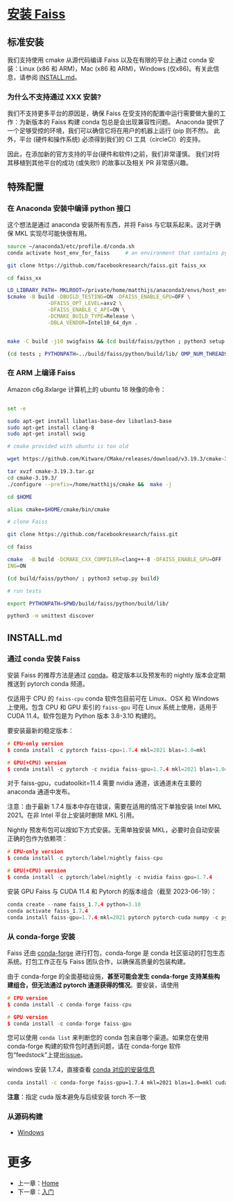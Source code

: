 # [安装 Faiss](https://github.com/facebookresearch/faiss/wiki/Installing-Faiss)

## 标准安装

我们支持使用 cmake 从源代码编译 Faiss 以及在有限的平台上通过 conda 安装：Linux (x86 和 ARM)，Mac (x86 和 ARM)，Windows (仅x86)。有关此信息，请参阅 [INSTALL.md](#INSTALL.md)。

### 为什么不支持通过 XXX 安装?

我们不支持更多平台的原因是，确保 Faiss 在受支持的配置中运行需要做大量的工作：为新版本的 Faiss 构建 conda 包总是会出现兼容性问题。 Anaconda 提供了一个足够受控的环境，我们可以确信它将在用户的机器上运行 (pip 则不然)。 此外，平台 (硬件和操作系统) 必须得到我们的 CI 工具（circleCI）的支持。

因此，在添加新的官方支持的平台(硬件和软件)之前，我们非常谨慎。 我们对将其移植到其他平台的成功 (或失败!) 的故事以及相关 PR 非常感兴趣。

## 特殊配置

### 在 Anaconda 安装中编译 python 接口

这个想法是通过 anaconda 安装所有东西，并将 Faiss 与它联系起来。这对于确保 MKL 实现尽可能快很有用。

```bash
source ~/anaconda3/etc/profile.d/conda.sh
conda activate host_env_for_faiss     # an environment that contains python and numpy 

git clone https://github.com/facebookresearch/faiss.git faiss_xx

cd faiss_xx

LD_LIBRARY_PATH= MKLROOT=/private/home/matthijs/anaconda3/envs/host_env_for_faiss/lib CXX=$(which g++) \
$cmake -B build -DBUILD_TESTING=ON -DFAISS_ENABLE_GPU=OFF \
             -DFAISS_OPT_LEVEL=axv2 \
             -DFAISS_ENABLE_C_API=ON \
             -DCMAKE_BUILD_TYPE=Release \
             -DBLA_VENDOR=Intel10_64_dyn .


make -C build -j10 swigfaiss && (cd build/faiss/python ; python3 setup.py build)

(cd tests ; PYTHONPATH=../build/faiss/python/build/lib/ OMP_NUM_THREADS=1 python -m unittest -v discover )
```

### 在 ARM 上编译 Faiss

Amazon c6g.8xlarge 计算机上的 ubuntu 18 映像的命令：

```bash

set -e

sudo apt-get install libatlas-base-dev libatlas3-base
sudo apt-get install clang-8
sudo apt-get install swig

# cmake provided with ubuntu is too old

wget https://github.com/Kitware/CMake/releases/download/v3.19.3/cmake-3.19.3.tar.gz

tar xvzf cmake-3.19.3.tar.gz
cd cmake-3.19.3/
./configure --prefix=/home/matthijs/cmake &&  make -j

cd $HOME

alias cmake=$HOME/cmake/bin/cmake

# clone Faiss

git clone https://github.com/facebookresearch/faiss.git

cd faiss

cmake  -B build -DCMAKE_CXX_COMPILER=clang++-8 -DFAISS_ENABLE_GPU=OFF  -DPython_EXECUTABLE=$(which python3) -DFAISS_OPT_LEVEL=generic -DCMAKE_BUILD_TYPE=Release -DBUILD_TEST\
ING=ON

(cd build/faiss/python/ ; python3 setup.py build)

# run tests

export PYTHONPATH=$PWD/build/faiss/python/build/lib/

python3 -m unittest discover

```

## INSTALL.md

### 通过 conda 安装 Faiss

安装 Faiss 的推荐方法是通过 [conda](https://docs.conda.io/)。稳定版本以及预发布的 nightly 版本会定期推送到 pytorch conda 频道。

仅适用于 CPU 的 `faiss-cpu` conda 软件包目前可在 Linux、OSX 和 Windows 上使用。包含 CPU 和 GPU 索引的 `faiss-gpu` 可在 Linux 系统上使用，适用于 CUDA 11.4。软件包是为 Python 版本 3.8-3.10 构建的。

要安装最新的稳定版本：

```c++
# CPU-only version
$ conda install -c pytorch faiss-cpu=1.7.4 mkl=2021 blas=1.0=mkl

# GPU(+CPU) version
$ conda install -c pytorch -c nvidia faiss-gpu=1.7.4 mkl=2021 blas=1.0=mkl
```

对于 faiss-gpu，cudatoolkit=11.4 需要 nvidia 通道，该通道未在主要的 anaconda 通道中发布。

注意：由于最新 1.7.4 版本中存在错误，需要在适用的情况下单独安装 Intel MKL 2021。在非 Intel 平台上安装时删除 MKL 引用。

Nightly 预发布包可以按如下方式安装。无需单独安装 MKL，必要时会自动安装正确的包作为依赖项：

```c++
# CPU-only version
$ conda install -c pytorch/label/nightly faiss-cpu

# GPU(+CPU) version
$ conda install -c pytorch/label/nightly -c nvidia faiss-gpu=1.7.4
```

安装 GPU Faiss 与 CUDA 11.4 和 Pytorch 的版本组合（截至 2023-06-19）：

```c++
conda create --name faiss_1.7.4 python=3.10
conda activate faiss_1.7.4
conda install faiss-gpu=1.7.4 mkl=2021 pytorch pytorch-cuda numpy -c pytorch -c nvidia
```

### 从 conda-forge 安装

Faiss 还由 [conda-forge](https://conda-forge.org/) 进行打包，conda-forge 是 conda 社区驱动的打包生态系统。打包工作正在与 Faiss 团队合作，以确保高质量的包装构建。

由于 conda-forge 的全面基础设施，**甚至可能会发生 conda-forge 支持某些构建组合，但无法通过 pytorch 通道获得的情况**。要安装，请使用

```c++
# CPU version
$ conda install -c conda-forge faiss-cpu

# GPU version
$ conda install -c conda-forge faiss-gpu
```

您可以使用 `conda list` 来判断您的 conda 包来自哪个渠道。如果您在使用 conda-forge 构建的软件包时遇到问题，请在 conda-forge 软件包“feedstock”上提出[issue](https://github.com/conda-forge/faiss-split-feedstock/issues)。

windows 安装 1.7.4，直接查看 [conda 对应的安装信息](https://anaconda.org/conda-forge/faiss-gpu)

```bash
conda install -c conda-forge faiss-gpu=1.7.4 mkl=2021 blas=1.0=mkl cudatoolkit=11.8
```

**注意**：指定 cuda 版本避免与后续安装 torch 不一致

### 从源码构建

- [Windows](<Windows编译faiss.md>)



# 更多

- 上一章：[Home](<Faiss-Home.md>)
- 下一章：[入门](<Getting started.md>)